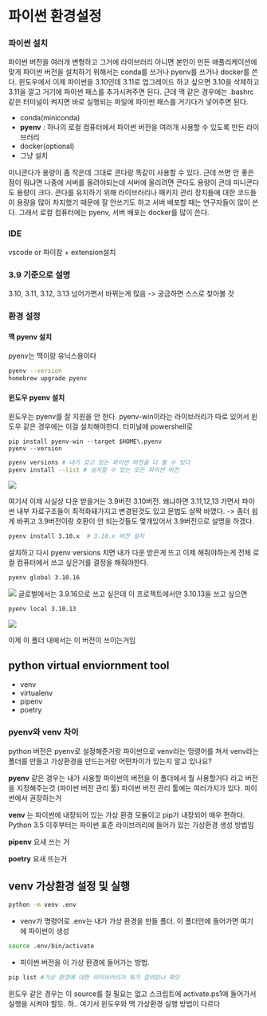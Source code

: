 # 파이썬 환경설정

### 파이썬 설치
파이썬 버전을 여러개 변형하고 그거에 라이브러리 아니면 본인이 만든 애플리케이션에 맞게 파이썬 버전을 설치하기 위해서는 conda를 쓰거나 pyenv를 쓰거나 docker를 쓴다. 윈도우에서 이제 파이썬을 3.10인데 3.11로 업그레이드 하고 싶으면 3.10을 삭제하고 3.11을 깔고 거기에 파이썬 패스를 추가시켜주면 된다. 근데 맥 같은 경우에는 .bashrc 같은 터미널이 켜지면 바로 실행되는 파일에 파이썬 패스를 거기다가 넣어주면 된다.

- conda(miniconda)
- **pyenv** : 하나의 로컬 컴퓨터에서 파이썬 버전을 여러개 사용할 수 있도록 만든 라이브러리
- docker(optional)
- 그냥 설치

미니콘다가 용량이 좀 작은데 그대로 콘다랑 똑같이 사용할 수 있다. 근데 쓰면 안 좋은점이 뭐냐면 나중에 서버를 올려야되는데 서버에 올리려면 콘다도 용량이 큰데 미니콘다도 용량이 크다. 콘다를 유지하기 위해 라이브러리나 패키지 관리 장치들에 대한 코드들이 용량을 많이 차지했기 때문에 잘 안쓰기도 하고 서버 배포할 때는 연구자들이 많이 쓴다. 그래서 로컬 컴퓨터에는 pyenv, 서버 배포는 docker를 많이 쓴다. 

### IDE
vscode or 파이참 + extension설치

### 3.9 기준으로 설명
3.10, 3.11, 3.12, 3.13 넘어가면서 바뀌는게 많음 -> 궁금하면 스스로 찾아볼 것

### 환경 설정

#### 맥 pyenv 설치
pyenv는 맥이랑 유닉스용이다
```bash
pyenv --version
homebrew upgrade pyenv
```
#### 윈도우 pyenv 설치
윈도우는 pyenv를 잘 지원을 안 한다. pyenv-win이라는 라이브러리가 따로 있어서 윈도우 같은 경우에는 이걸 설치해야한다. 터미널에 powershell로 
```shell
pip install pyenv-win --target $HOME\.pyenv 
pyenv --version
```

```bash
pyenv versions # 내가 갖고 있는 파이썬 버전을 다 볼 수 있다
pyenv install --list # 설치할 수 있는 모든 파이썬 버전
```
![](https://velog.velcdn.com/images/soheean1370/post/d0232884-4e2f-4104-a425-03d6a867e228/image.png)

여기서 이제 사실상 다운 받을거는 3.9버전 3.10버전. 왜냐하면 3.11,12,13 가면서 파이썬 내부 자료구조들이 최적화돼가지고 변경된것도 있고 문법도 살짝 바꼈다. -> 좀더 쉽게 바뀌고 3.9버전이랑 호환이 안 되는것들도 몇개있어서 3.9버전으로 설명을 하겠다.

```bash
pyenv install 3.10.x  # 3.10.x 버전 설치
```
설치하고 다시 pyenv versions 치면 내가 다운 받은게 뜨고 이제 해줘야하는게 전체 로컬 컴퓨터에서 쓰고 싶은거를 결정을 해줘야한다. 
```bash
pyenv global 3.10.16
```
![](https://velog.velcdn.com/images/soheean1370/post/bcd43d74-39f7-460e-a874-e733440aaab9/image.png)
글로벌에서는 3.9.16으로 쓰고 싶은데 이 프로젝트에서만 3.10.13을 쓰고 싶으면
```bash
pyenv local 3.10.13
```
![](https://velog.velcdn.com/images/soheean1370/post/d9b3bcbe-50d1-4ebf-8427-9ea24e110d98/image.png)

이제 이 폴더 내에서는 이 버전이 쓰이는거임

## python virtual enviornment tool
- venv
- virtualenv
- pipenv
- poetry
### pyenv와 venv 차이
python 버전은 pyenv로 설정해준거랑 파이썬으로 venv라는 멍령어를 쳐서 venv라는 폴더를 만들고 가상환경을 만드는거랑 어떤차이가 있는지 알고 있나요?

**pyenv** 같은 경우는 내가 사용할 파이썬의 버전을 이 폴더에서 뭘 사용할거다 라고 버전을 지정해주는것 (파이썬 버전 관리 툴)
파이썬 버전 관리 툴에는 여러가지가 있다. 파이썬에서 권장하는거 

**venv** 는 파이썬에 내장되어 있는 가상 환경 모듈이고 pip가 내장되어 매우 편하다. Python 3.5 이후부터는 파이썬 표준 라이브러리에 들어가 있는 가상환경 생성 방법임

**pipenv** 요새 쓰는 거

**poetry** 요새 뜨는거

## venv 가상환경 설정 및 실행
```bash
python -m venv .env
```
- venv가 명령어로 .env는 내가 가상 환경을 만들 폴더. 이 폴더안에 들어가면 여기에 파이썬이 생성
```bash
source .env/bin/activate
```
- 파이썬 버전을 이 가상 환경에 들어가는 방법. 

```bash 
pip list #가상 환경에 대한 라이브러리가 뭐가 깔려있나 확인
```
윈도우 같은 경우는 이 source를 칠 필요는 없고 스크립트에 activate.ps1에 들어가서 실행을 시켜야 할듯. 
하.. 여기서 윈도우와 맥 가상환경 실행 방법이 다르다